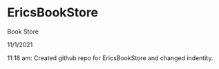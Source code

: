 # EricsBookStore
Book Store

11/1/2021 

11:18 am:
Created github repo for EricsBookStore and changed indentity.

